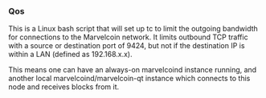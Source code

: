 ### Qos ###

This is a Linux bash script that will set up tc to limit the outgoing bandwidth for connections to the Marvelcoin network. It limits outbound TCP traffic with a source or destination port of 9424, but not if the destination IP is within a LAN (defined as 192.168.x.x).

This means one can have an always-on marvelcoind instance running, and another local marvelcoind/marvelcoin-qt instance which connects to this node and receives blocks from it.
